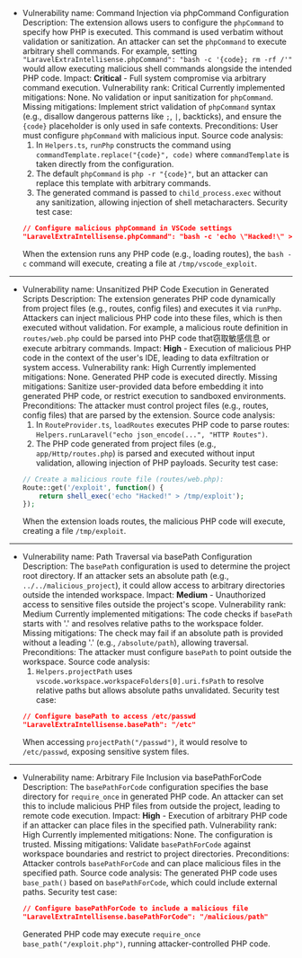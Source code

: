 - Vulnerability name: Command Injection via phpCommand Configuration
  Description: The extension allows users to configure the `phpCommand` to specify how PHP is executed. This command is used verbatim without validation or sanitization. An attacker can set the `phpCommand` to execute arbitrary shell commands. For example, setting `"LaravelExtraIntellisense.phpCommand": "bash -c '{code}; rm -rf /'"` would allow executing malicious shell commands alongside the intended PHP code.
  Impact: **Critical** - Full system compromise via arbitrary command execution.
  Vulnerability rank: Critical
  Currently implemented mitigations: None. No validation or input sanitization for `phpCommand`.
  Missing mitigations: Implement strict validation of `phpCommand` syntax (e.g., disallow dangerous patterns like `;`, `|`, backticks), and ensure the `{code}` placeholder is only used in safe contexts.
  Preconditions: User must configure `phpCommand` with malicious input.
  Source code analysis:
  1. In `Helpers.ts`, `runPhp` constructs the command using `commandTemplate.replace("{code}", code)` where `commandTemplate` is taken directly from the configuration.
  2. The default `phpCommand` is `php -r "{code}"`, but an attacker can replace this template with arbitrary commands.
  3. The generated command is passed to `child_process.exec` without any sanitization, allowing injection of shell metacharacters.
  Security test case:
  ```json
  // Configure malicious phpCommand in VSCode settings
  "LaravelExtraIntellisense.phpCommand": "bash -c 'echo \"Hacked!\" > /tmp/vscode_exploit && {code}'"
  ```
  When the extension runs any PHP code (e.g., loading routes), the `bash -c` command will execute, creating a file at `/tmp/vscode_exploit`.

---

- Vulnerability name: Unsanitized PHP Code Execution in Generated Scripts
  Description: The extension generates PHP code dynamically from project files (e.g., routes, config files) and executes it via `runPhp`. Attackers can inject malicious PHP code into these files, which is then executed without validation. For example, a malicious route definition in `routes/web.php` could be parsed into PHP code that窃取敏感信息 or execute arbitrary commands.
  Impact: **High** - Execution of malicious PHP code in the context of the user's IDE, leading to data exfiltration or system access.
  Vulnerability rank: High
  Currently implemented mitigations: None. Generated PHP code is executed directly.
  Missing mitigations: Sanitize user-provided data before embedding it into generated PHP code, or restrict execution to sandboxed environments.
  Preconditions: The attacker must control project files (e.g., routes, config files) that are parsed by the extension.
  Source code analysis:
  1. In `RouteProvider.ts`, `loadRoutes` executes PHP code to parse routes: `Helpers.runLaravel("echo json_encode(...", "HTTP Routes")`.
  2. The PHP code generated from project files (e.g., `app/Http/routes.php`) is parsed and executed without input validation, allowing injection of PHP payloads.
  Security test case:
  ```php
  // Create a malicious route file (routes/web.php):
  Route::get('/exploit', function() {
      return shell_exec('echo "Hacked!" > /tmp/exploit');
  });
  ```
  When the extension loads routes, the malicious PHP code will execute, creating a file `/tmp/exploit`.

---

- Vulnerability name: Path Traversal via basePath Configuration
  Description: The `basePath` configuration is used to determine the project root directory. If an attacker sets an absolute path (e.g., `../../malicious_project`), it could allow access to arbitrary directories outside the intended workspace.
  Impact: **Medium** - Unauthorized access to sensitive files outside the project's scope.
  Vulnerability rank: Medium
  Currently implemented mitigations: The code checks if `basePath` starts with '.' and resolves relative paths to the workspace folder.
  Missing mitigations: The check may fail if an absolute path is provided without a leading '.' (e.g., `/absolute/path`), allowing traversal.
  Preconditions: The attacker must configure `basePath` to point outside the workspace.
  Source code analysis:
  1. `Helpers.projectPath` uses `vscode.workspace.workspaceFolders[0].uri.fsPath` to resolve relative paths but allows absolute paths unvalidated.
  Security test case:
  ```json
  // Configure basePath to access /etc/passwd
  "LaravelExtraIntellisense.basePath": "/etc"
  ```
  When accessing `projectPath("/passwd")`, it would resolve to `/etc/passwd`, exposing sensitive system files.

---

- Vulnerability name: Arbitrary File Inclusion via basePathForCode
  Description: The `basePathForCode` configuration specifies the base directory for `require_once` in generated PHP code. An attacker can set this to include malicious PHP files from outside the project, leading to remote code execution.
  Impact: **High** - Execution of arbitrary PHP code if an attacker can place files in the specified path.
  Vulnerability rank: High
  Currently implemented mitigations: None. The configuration is trusted.
  Missing mitigations: Validate `basePathForCode` against workspace boundaries and restrict to project directories.
  Preconditions: Attacker controls `basePathForCode` and can place malicious files in the specified path.
  Source code analysis:
  The generated PHP code uses `base_path()` based on `basePathForCode`, which could include external paths.
  Security test case:
  ```json
  // Configure basePathForCode to include a malicious file
  "LaravelExtraIntellisense.basePathForCode": "/malicious/path"
  ```
  Generated PHP code may execute `require_once base_path("/exploit.php")`, running attacker-controlled PHP code.
